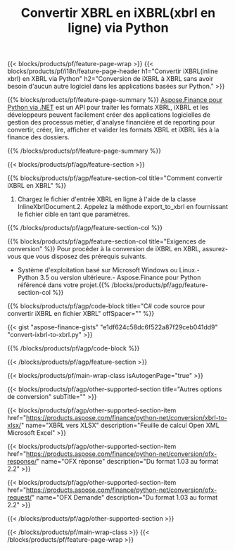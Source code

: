 ﻿---
title: Convertir XBRL en iXBRL(xbrl en ligne) via Python
description: Exemple de code pour la conversion de iXBRL à XBRL Python. Utilisez l'exemple de code API pour les fichiers batch iXBRL vers la conversion XBRL dans les applications basées sur Python. 
url: /fr/python-net/conversion/ixbrl-to-xbrl/
family: finance
platformtag: python
feature: convert
informat: XBRL
outformat: iXBRL
otherformats: XLSX
---
{{< blocks/products/pf/feature-page-wrap >}}
{{< blocks/products/pf/i18n/feature-page-header h1="Convertir iXBRL(inline xbrl) en XBRL via Python" h2="Conversion de iXBRL à XBRL sans avoir besoin d\'aucun autre logiciel dans les applications basées sur Python." >}}

{{% blocks/products/pf/feature-page-summary %}}
[Aspose.Finance pour Python via .NET](https://products.aspose.com/finance/python-net/) est un API pour traiter les formats XBRL, iXBRL et les développeurs peuvent facilement créer des applications logicielles de gestion des processus métier, d'analyse financière et de reporting pour convertir, créer, lire, afficher et valider les formats XBRL et iXBRL liés à la finance des dossiers. 

{{% /blocks/products/pf/feature-page-summary %}}

{{< blocks/products/pf/agp/feature-section >}}

{{% blocks/products/pf/agp/feature-section-col title="Comment convertir iXBRL en XBRL" %}}
1. Chargez le fichier d'entrée XBRL en ligne à l'aide de la classe InlineXbrlDocument.2. Appelez la méthode export_to_xbrl en fournissant le fichier cible en tant que paramètres.

{{% /blocks/products/pf/agp/feature-section-col %}}

{{% blocks/products/pf/agp/feature-section-col title="Exigences de conversion" %}}
Pour procéder à la conversion de iXBRL en XBRL, assurez-vous que vous disposez des prérequis suivants. 
- Système d'exploitation basé sur Microsoft Windows ou Linux.- Python 3.5 ou version ultérieure.- Aspose.Finance pour Python référencé dans votre projet.{{% /blocks/products/pf/agp/feature-section-col %}}

{{% blocks/products/pf/agp/code-block title="C# code source pour convertir iXBRL en fichier XBRL" offSpacer="" %}}

{{< gist "aspose-finance-gists" "e1df624c58dc6f522a87f29ceb041dd9" "convert-ixbrl-to-xbrl.py" >}}

{{% /blocks/products/pf/agp/code-block %}}

{{< /blocks/products/pf/agp/feature-section >}}

{{< blocks/products/pf/main-wrap-class isAutogenPage="true" >}}

{{< blocks/products/pf/agp/other-supported-section title="Autres options de conversion" subTitle="" >}}

{{< blocks/products/pf/agp/other-supported-section-item href="https://products.aspose.com/finance/python-net/conversion/xbrl-to-xlsx/" name="XBRL vers XLSX" description="Feuille de calcul Open XML Microsoft Excel" >}}

{{< blocks/products/pf/agp/other-supported-section-item href="https://products.aspose.com/finance/python-net/conversion/ofx-response/" name="OFX réponse" description="Du format 1.03 au format 2.2" >}}

{{< blocks/products/pf/agp/other-supported-section-item href="https://products.aspose.com/finance/python-net/conversion/ofx-request/" name="OFX Demande" description="Du format 1.03 au format 2.2" >}}

{{< /blocks/products/pf/agp/other-supported-section >}}

{{< /blocks/products/pf/main-wrap-class >}}
{{< /blocks/products/pf/feature-page-wrap >}}